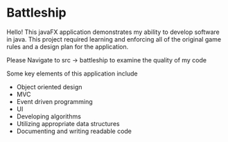 # Battleship
Hello!
This javaFX application demonstrates my ability to develop software in java.
This project required learning and enforcing all of the original game rules and a design plan for the application.

Please Navigate to src -> battleship to examine the quality of my code

Some key elements of this application include
- Object oriented design
- MVC
- Event driven programming
- UI
- Developing algorithms
- Utilizing appropriate data structures
- Documenting and writing readable code
